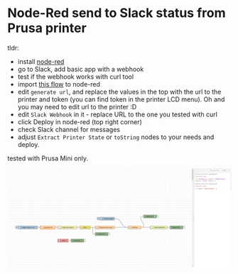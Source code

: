# Node-Red send to Slack status from Prusa printer

tldr:

- install [node-red](https://flows.nodered.org/)
- go to Slack, add basic app with a webhook
- test if the webhook works with curl tool
- import [this flow](./node-red-prusa-link-to-slack.json) to node-red
- edit `generate url`, and replace the values in the top with the url to the
  printer and token (you can find token in the printer LCD menu).
  Oh and you may need to edit url to the printer :D
- edit `Slack Webhook` in it - replace URL to the one you tested with curl
- click Deploy in node-red (top right corner)
- check Slack channel for messages
- adjust `Extract Printer State` or `toString` nodes to your needs and deploy.

tested with Prusa Mini only.

![flow.png](./flow.png)
